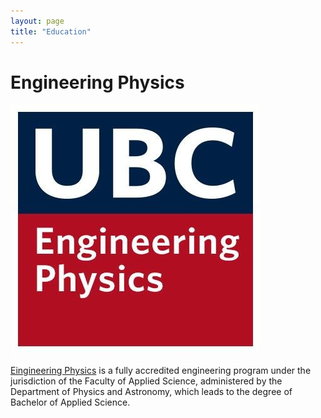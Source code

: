 ```yaml
---
layout: page
title: "Education"
---
```


# Engineering Physics  
![rs](https://raw.githubusercontent.com/carterkowel/carterkowel.github.io/master/assets/images/UBCFIZZ.jpg)  

[Eingineering Physics](https://www.engphys.ubc.ca/about/) is a fully accredited engineering program under the jurisdiction of the Faculty of Applied Science, administered by the Department of Physics and Astronomy, which leads to the degree of Bachelor of Applied Science.
